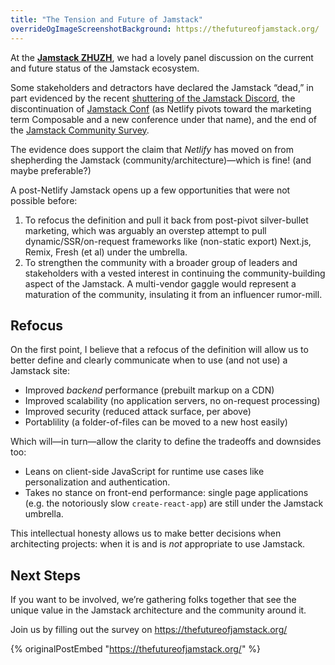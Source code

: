 ```yaml
---
title: "The Tension and Future of Jamstack"
overrideOgImageScreenshotBackground: https://thefutureofjamstack.org/
---
```

At the [**Jamstack ZHUZH**](https://www.youtube.com/watch?v=xVmKdCi-Gpo), we had a lovely panel discussion on the current and future status of the Jamstack ecosystem.

Some stakeholders and detractors have declared the Jamstack “dead,” in part evidenced by the recent [shuttering of the Jamstack Discord](https://dev.to/remotesynth/is-jamstack-officially-finished-50kb), the discontinuation of [Jamstack Conf](https://jamstack.org/conf/) (as Netlify pivots toward the marketing term Composable and a new conference under that name), and the end of the [Jamstack Community Survey](https://jamstack.org/survey/2022/).

The evidence does support the claim that _Netlify_ has moved on from shepherding the Jamstack (community/architecture)—which is fine! (and maybe preferable?)

A post-Netlify Jamstack opens up a few opportunities that were not possible before:

1. To refocus the definition and pull it back from post-pivot silver-bullet marketing, which was arguably an overstep attempt to pull dynamic/SSR/on-request frameworks like (non-static export) Next.js, Remix, Fresh (et al) under the umbrella.
2. To strengthen the community with a broader group of leaders and stakeholders with a vested interest in continuing the community-building aspect of the Jamstack. A multi-vendor gaggle would represent a maturation of the community, insulating it from an influencer rumor-mill.

## Refocus

On the first point, I believe that a refocus of the definition will allow us to better define and clearly communicate when to use (and not use) a Jamstack site:

* Improved _backend_ performance (prebuilt markup on a CDN)
* Improved scalability (no application servers, no on-request processing)
* Improved security (reduced attack surface, per above)
* Portablility (a folder-of-files can be moved to a new host easily)

Which will—in turn—allow the clarity to define the tradeoffs and downsides too:

* Leans on client-side JavaScript for runtime use cases like personalization and authentication.
* Takes no stance on front-end performance: single page applications (e.g. the notoriously slow `create-react-app`) are still under the Jamstack umbrella.

This intellectual honesty allows us to make better decisions when architecting projects: when it is and is _not_ appropriate to use Jamstack.

## Next Steps

If you want to be involved, we’re gathering folks together that see the unique value in the Jamstack architecture and the community around it.

Join us by filling out the survey on https://thefutureofjamstack.org/

{% originalPostEmbed "https://thefutureofjamstack.org/" %}